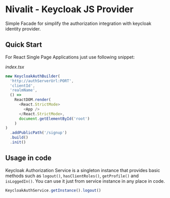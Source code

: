 # Nivalit - Keycloak JS Provider

Simple Facade for simplify the authorization integration with keycloak identity provider.

## Quick Start

For React Single Page Applications just use following snippet:

_index.tsx_

```typescript
new KeycloakAuthBuilder(
  'http://authServerUrl:PORT',
  'clientId',
  'realmName',
  () =>
    ReactDOM.render(
      <React.StrictMode>
        <App />
      </React.StrictMode>,
      document.getElementById('root')
    )
)
  .addPublicPath('/signup')
  .build()
  .init()
```

## Usage in code

Keycloak Authorization Service is a singleton instance that provides basic methods such as `logout()`, `hasClientRoles()`, `getProfile()` and `isLoggedIn()`. You can use it just from service instance in any place in code.

```typescript
KeycloakAuthService.getInstance().logout()
```
